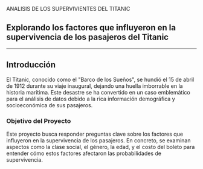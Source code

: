 ANALISIS DE LOS SUPERVIVIENTES DEL TITANIC


## Explorando los factores que influyeron en la supervivencia de los pasajeros del Titanic

---

## Introducción

El Titanic, conocido como el "Barco de los Sueños", se hundió el 15 de abril de 1912 durante su viaje inaugural, dejando una huella imborrable en la historia marítima. Este desastre se ha convertido en un caso emblemático para el análisis de datos debido a la rica información demográfica y socioeconómica de sus pasajeros.

### Objetivo del Proyecto

Este proyecto busca responder preguntas clave sobre los factores que influyeron en la supervivencia de los pasajeros. En concreto, se examinan aspectos como la clase social, el género, la edad, y el costo del boleto para entender cómo estos factores afectaron las probabilidades de supervivencia.